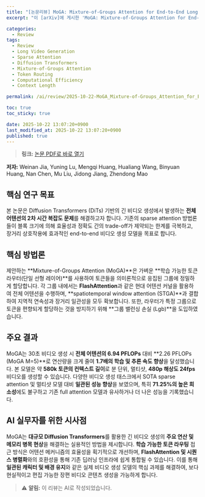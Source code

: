 ```yaml
---
title: "[논문리뷰] MoGA: Mixture-of-Groups Attention for End-to-End Long Video Generation"
excerpt: "이 [arXiv]에 게시한 'MoGA: Mixture-of-Groups Attention for End-to-End Long Video Generation' 논문에 대한 자세한 리뷰입니다."

categories:
  - Review
tags:
  - Review
  - Long Video Generation
  - Sparse Attention
  - Diffusion Transformers
  - Mixture-of-Groups Attention
  - Token Routing
  - Computational Efficiency
  - Context Length

permalink: /ai/review/2025-10-22-MoGA_Mixture-of-Groups_Attention_for_End-to-End_Long_Video_Generation/

toc: true
toc_sticky: true

date: 2025-10-22 13:07:20+0900
last_modified_at: 2025-10-22 13:07:20+0900
published: true
---
```

> **링크:** [논문 PDF로 바로 열기](https://arxiv.org/abs/2510.18692)

**저자:** Weinan Jia, Yuning Lu, Mengqi Huang, Hualiang Wang, Binyuan Huang, Nan Chen, Mu Liu, Jidong Jiang, Zhendong Mao



## 핵심 연구 목표
본 논문은 Diffusion Transformers (DiTs) 기반의 긴 비디오 생성에서 발생하는 **전체 어텐션의 2차 시간 복잡도 문제**를 해결하고자 합니다. 기존의 sparse attention 방법론들이 블록 크기에 의해 효율성과 정확도 간의 trade-off가 제약되는 한계를 극복하고, 장거리 상호작용에 효과적인 end-to-end 비디오 생성 모델을 목표로 합니다.

## 핵심 방법론
제안하는 **Mixture-of-Groups Attention (MoGA)**은 가벼운 **학습 가능한 토큰 라우터(단일 선형 레이어)**를 사용하여 토큰들을 의미론적으로 응집된 그룹에 정밀하게 할당합니다. 각 그룹 내에서는 **FlashAttention**과 같은 현대 어텐션 커널을 활용하여 전체 어텐션을 수행하며, **spatiotemporal window attention (STGA)**과 결합하여 지역적 연속성과 장거리 일관성을 모두 확보합니다. 또한, 라우터가 특정 그룹으로 토큰을 편향되게 할당하는 것을 방지하기 위해 **그룹 밸런싱 손실 (Lgb)**을 도입하였습니다.

## 주요 결과
MoGA는 30초 비디오 생성 시 **전체 어텐션의 6.94 PFLOPs** 대비 **2.26 PFLOPs (MoGA M=5)**로 연산량을 크게 줄여 **1.7배의 학습 및 추론 속도 향상**을 달성했습니다. 본 모델은 약 **580k 토큰의 컨텍스트 길이**로 분 단위, 멀티샷, **480p 해상도 24fps** 비디오를 생성할 수 있습니다. 다양한 비디오 생성 태스크에서 SOTA sparse attention 및 멀티샷 모델 대비 **일관된 성능 향상**을 보였으며, 특히 **71.25%의 높은 희소성**에도 불구하고 기존 full attention 모델과 유사하거나 더 나은 성능을 기록했습니다.

## AI 실무자를 위한 시사점
MoGA는 **대규모 Diffusion Transformers**를 활용한 긴 비디오 생성의 **주요 연산 및 메모리 병목 현상**을 해결하는 실용적인 방법을 제시합니다. **학습 가능한 토큰 라우팅** 접근 방식은 어텐션 메커니즘의 효율성을 획기적으로 개선하며, **FlashAttention 및 시퀀스 병렬화**와의 호환성을 통해 기존 딥러닝 인프라에 쉽게 통합될 수 있습니다. 이를 통해 **일관된 캐릭터 및 배경 유지**와 같은 실제 비디오 생성 모델의 핵심 과제를 해결하여, 보다 현실적이고 편집 가능한 장편 비디오 콘텐츠 생성을 가능하게 합니다.

> ⚠️ **알림:** 이 리뷰는 AI로 작성되었습니다.